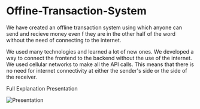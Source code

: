 # Offine-Transaction-System

We have created an offline transaction system using which anyone can send and recieve money even f they are in the other half of the word without the need of connecting to the internet.

We used many technologies and learned a lot of new ones. We developed a way to connect the frontend to the backend without the use of the internet. We used cellular networks to make all the API calls.  This means that there is no need for internet connectivity at either the sender's side or the side of the receiver.

Full Explanation Presentation

![Presentation](https://drive.google.com/file/d/1V4tJY6xa6Gbz3Xd57s2kdkSKAQhCjSab/view?usp=sharing)
